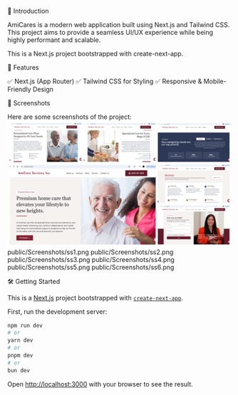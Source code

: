🚀 Introduction

AmiCares is a modern web application built using Next.js and Tailwind CSS. This project aims to provide a seamless UI/UX experience while being highly performant and scalable.

This is a Next.js project bootstrapped with create-next-app.

🎨 Features

✅ Next.js (App Router)
✅ Tailwind CSS for Styling
✅ Responsive & Mobile-Friendly Design

📸 Screenshots

Here are some screenshots of the project:
![image alt](https://github.com/Silent-Child13/amicares/blob/4b4f9aee6ec15a75128c74d93c4274d8487189cf/amicares/public/Screenshots/photo-collage.png.png)
public/Screenshots/ss1.png
public/Screenshots/ss2.png
public/Screenshots/ss3.png
public/Screenshots/ss4.png
public/Screenshots/ss5.png
public/Screenshots/ss6.png


🛠 Getting Started

This is a [Next.js](https://nextjs.org) project bootstrapped with [`create-next-app`](https://github.com/vercel/next.js/tree/canary/packages/create-next-app).

First, run the development server:

```bash
npm run dev
# or
yarn dev
# or
pnpm dev
# or
bun dev
```

Open [http://localhost:3000](http://localhost:3000) with your browser to see the result.

